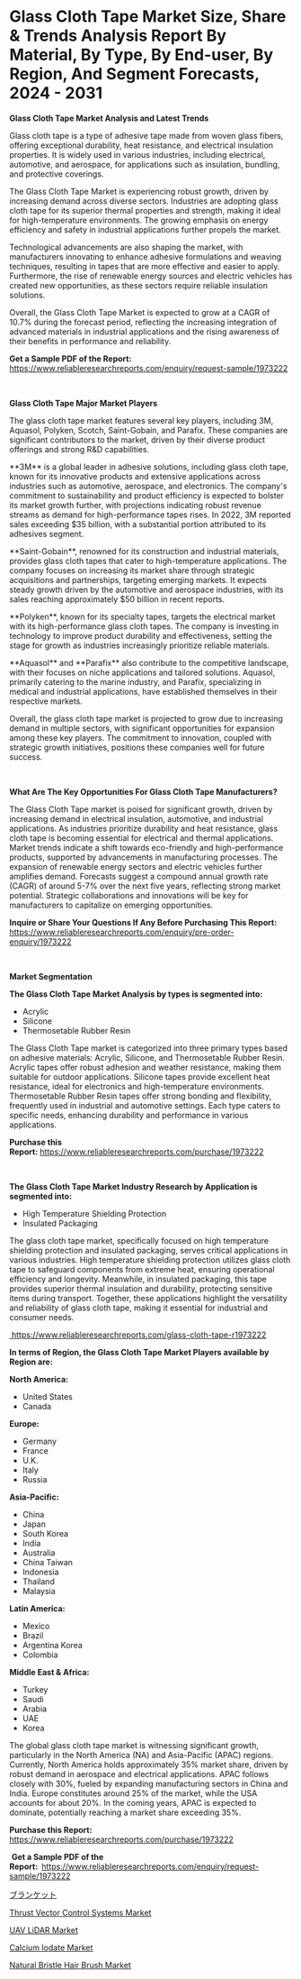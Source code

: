 <p><h1>Glass Cloth Tape Market Size, Share & Trends Analysis Report By Material, By Type, By End-user, By Region, And Segment Forecasts, 2024 - 2031</h1></p><p><strong>Glass Cloth Tape Market Analysis and Latest Trends</strong></p>
<p><p>Glass cloth tape is a type of adhesive tape made from woven glass fibers, offering exceptional durability, heat resistance, and electrical insulation properties. It is widely used in various industries, including electrical, automotive, and aerospace, for applications such as insulation, bundling, and protective coverings.</p><p>The Glass Cloth Tape Market is experiencing robust growth, driven by increasing demand across diverse sectors. Industries are adopting glass cloth tape for its superior thermal properties and strength, making it ideal for high-temperature environments. The growing emphasis on energy efficiency and safety in industrial applications further propels the market.</p><p>Technological advancements are also shaping the market, with manufacturers innovating to enhance adhesive formulations and weaving techniques, resulting in tapes that are more effective and easier to apply. Furthermore, the rise of renewable energy sources and electric vehicles has created new opportunities, as these sectors require reliable insulation solutions.</p><p>Overall, the Glass Cloth Tape Market is expected to grow at a CAGR of 10.7% during the forecast period, reflecting the increasing integration of advanced materials in industrial applications and the rising awareness of their benefits in performance and reliability.</p></p>
<p><strong>Get a Sample PDF of the Report:&nbsp;</strong> <a href="https://www.reliableresearchreports.com/enquiry/request-sample/1973222?utm_campaign=38&utm_medium=2&utm_source=Github&utm_content=ia&utm_term=15112024&utm_id=glass-cloth-tape">https://www.reliableresearchreports.com/enquiry/request-sample/1973222</a></p>
<p>&nbsp;</p>
<p><strong>Glass Cloth Tape Major Market Players</strong></p>
<p><p>The glass cloth tape market features several key players, including 3M, Aquasol, Polyken, Scotch, Saint-Gobain, and Parafix. These companies are significant contributors to the market, driven by their diverse product offerings and strong R&D capabilities.</p><p>**3M** is a global leader in adhesive solutions, including glass cloth tape, known for its innovative products and extensive applications across industries such as automotive, aerospace, and electronics. The company's commitment to sustainability and product efficiency is expected to bolster its market growth further, with projections indicating robust revenue streams as demand for high-performance tapes rises. In 2022, 3M reported sales exceeding $35 billion, with a substantial portion attributed to its adhesives segment.</p><p>**Saint-Gobain**, renowned for its construction and industrial materials, provides glass cloth tapes that cater to high-temperature applications. The company focuses on increasing its market share through strategic acquisitions and partnerships, targeting emerging markets. It expects steady growth driven by the automotive and aerospace industries, with its sales reaching approximately $50 billion in recent reports.</p><p>**Polyken**, known for its specialty tapes, targets the electrical market with its high-performance glass cloth tapes. The company is investing in technology to improve product durability and effectiveness, setting the stage for growth as industries increasingly prioritize reliable materials.</p><p>**Aquasol** and **Parafix** also contribute to the competitive landscape, with their focuses on niche applications and tailored solutions. Aquasol, primarily catering to the marine industry, and Parafix, specializing in medical and industrial applications, have established themselves in their respective markets.</p><p>Overall, the glass cloth tape market is projected to grow due to increasing demand in multiple sectors, with significant opportunities for expansion among these key players. The commitment to innovation, coupled with strategic growth initiatives, positions these companies well for future success.</p></p>
<p>&nbsp;</p>
<p><strong>What Are The Key Opportunities For Glass Cloth Tape Manufacturers?</strong></p>
<p><p>The Glass Cloth Tape market is poised for significant growth, driven by increasing demand in electrical insulation, automotive, and industrial applications. As industries prioritize durability and heat resistance, glass cloth tape is becoming essential for electrical and thermal applications. Market trends indicate a shift towards eco-friendly and high-performance products, supported by advancements in manufacturing processes. The expansion of renewable energy sectors and electric vehicles further amplifies demand. Forecasts suggest a compound annual growth rate (CAGR) of around 5-7% over the next five years, reflecting strong market potential. Strategic collaborations and innovations will be key for manufacturers to capitalize on emerging opportunities.</p></p>
<p><strong>Inquire or Share Your Questions If Any Before Purchasing This Report:</strong> <a href="https://www.reliableresearchreports.com/enquiry/pre-order-enquiry/1973222?utm_campaign=38&utm_medium=2&utm_source=Github&utm_content=ia&utm_term=15112024&utm_id=glass-cloth-tape">https://www.reliableresearchreports.com/enquiry/pre-order-enquiry/1973222</a></p>
<p>&nbsp;</p>
<p><strong>Market Segmentation</strong></p>
<p><strong>The Glass Cloth Tape Market Analysis by types is segmented into:</strong></p>
<p><ul><li>Acrylic</li><li>Silicone</li><li>Thermosetable Rubber Resin</li></ul></p>
<p><p>The Glass Cloth Tape market is categorized into three primary types based on adhesive materials: Acrylic, Silicone, and Thermosetable Rubber Resin. Acrylic tapes offer robust adhesion and weather resistance, making them suitable for outdoor applications. Silicone tapes provide excellent heat resistance, ideal for electronics and high-temperature environments. Thermosetable Rubber Resin tapes offer strong bonding and flexibility, frequently used in industrial and automotive settings. Each type caters to specific needs, enhancing durability and performance in various applications.</p></p>
<p><strong>Purchase this Report:&nbsp;</strong><a href="https://www.reliableresearchreports.com/purchase/1973222?utm_campaign=38&utm_medium=2&utm_source=Github&utm_content=ia&utm_term=15112024&utm_id=glass-cloth-tape">https://www.reliableresearchreports.com/purchase/1973222</a></p>
<p>&nbsp;</p>
<p><strong>The Glass Cloth Tape Market Industry Research by Application is segmented into:</strong></p>
<p><ul><li>High Temperature Shielding Protection</li><li>Insulated Packaging</li></ul></p>
<p><p>The glass cloth tape market, specifically focused on high temperature shielding protection and insulated packaging, serves critical applications in various industries. High temperature shielding protection utilizes glass cloth tape to safeguard components from extreme heat, ensuring operational efficiency and longevity. Meanwhile, in insulated packaging, this tape provides superior thermal insulation and durability, protecting sensitive items during transport. Together, these applications highlight the versatility and reliability of glass cloth tape, making it essential for industrial and consumer needs.</p></p>
<p><a href="https://www.reliableresearchreports.com/glass-cloth-tape-r1973222?utm_campaign=38&utm_medium=2&utm_source=Github&utm_content=ia&utm_term=15112024&utm_id=glass-cloth-tape">&nbsp;https://www.reliableresearchreports.com/glass-cloth-tape-r1973222</a></p>
<p><strong>In terms of Region, the Glass Cloth Tape Market Players available by Region are:</strong></p>
<p>
    <p> <strong> North America: </strong>
        <ul>
            <li>United States</li>
            <li>Canada</li>
        </ul>
        </p> 
    <p> <strong> Europe: </strong>
        <ul>
            <li>Germany</li>
            <li>France</li>
            <li>U.K.</li>
            <li>Italy</li>
            <li>Russia</li>
        </ul>
        </p> 
    <p> <strong> Asia-Pacific: </strong>
        <ul>
            <li>China</li>
            <li>Japan</li>
            <li>South Korea</li>
            <li>India</li>
            <li>Australia</li>
            <li>China Taiwan</li>
            <li>Indonesia</li>
            <li>Thailand</li>
            <li>Malaysia</li>
        </ul>
        </p> 
    <p> <strong> Latin America: </strong>
        <ul>
            <li>Mexico</li>
            <li>Brazil</li>
            <li>Argentina Korea</li>
            <li>Colombia</li>
        </ul>
        </p> 
    <p> <strong> Middle East & Africa: </strong>
        <ul>
            <li>Turkey</li>
            <li>Saudi</li>
            <li>Arabia</li>
            <li>UAE</li>
            <li>Korea</li>
        </ul>
    </p>
    </p>
<p><p>The global glass cloth tape market is witnessing significant growth, particularly in the North America (NA) and Asia-Pacific (APAC) regions. Currently, North America holds approximately 35% market share, driven by robust demand in aerospace and electrical applications. APAC follows closely with 30%, fueled by expanding manufacturing sectors in China and India. Europe constitutes around 25% of the market, while the USA accounts for about 20%. In the coming years, APAC is expected to dominate, potentially reaching a market share exceeding 35%.</p></p>
<p><strong>Purchase this Report: </strong><a href="https://www.reliableresearchreports.com/purchase/1973222?utm_campaign=38&utm_medium=2&utm_source=Github&utm_content=ia&utm_term=15112024&utm_id=glass-cloth-tape">https://www.reliableresearchreports.com/purchase/1973222</a></p>
<p>&nbsp;<strong>Get a Sample PDF of the Report:&nbsp;&nbsp;</strong><a href="https://www.reliableresearchreports.com/enquiry/request-sample/1973222?utm_campaign=38&utm_medium=2&utm_source=Github&utm_content=ia&utm_term=15112024&utm_id=glass-cloth-tape">https://www.reliableresearchreports.com/enquiry/request-sample/1973222</a></p>
<p><strong></strong></p>
<p><p><a href="https://github.com/mohamedbakry57/Market-Research-Report-List-6/blob/main/364835324044.md?utm_campaign=38&utm_medium=2&utm_source=Github&utm_content=ia&utm_term=15112024&utm_id=glass-cloth-tape">ブランケット</a></p><p><a href="https://issuu.com/reportprime-2/docs/thrust-vector-control-systems-marke_2bb2f1b4f4900b?utm_campaign=38&utm_medium=2&utm_source=Github&utm_content=ia&utm_term=15112024&utm_id=glass-cloth-tape">Thrust Vector Control Systems Market</a></p><p><a href="https://issuu.com/reportprime-2/docs/uav-lidar-market-size-2030.pptx_a920959d31bf3d?utm_campaign=38&utm_medium=2&utm_source=Github&utm_content=ia&utm_term=15112024&utm_id=glass-cloth-tape">UAV LiDAR Market</a></p><p><a href="https://github.com/NasrinKhan99/Market-Research-Report-List-1/blob/main/calcium-iodate-market.md?utm_campaign=38&utm_medium=2&utm_source=Github&utm_content=ia&utm_term=15112024&utm_id=glass-cloth-tape">Calcium Iodate Market</a></p><p><a href="https://www.linkedin.com/pulse/natural-bristle-hair-brush-market-dynamics-application-types-xvkwc?utm_campaign=38&utm_medium=2&utm_source=Github&utm_content=ia&utm_term=15112024&utm_id=glass-cloth-tape">Natural Bristle Hair Brush Market</a></p></p>